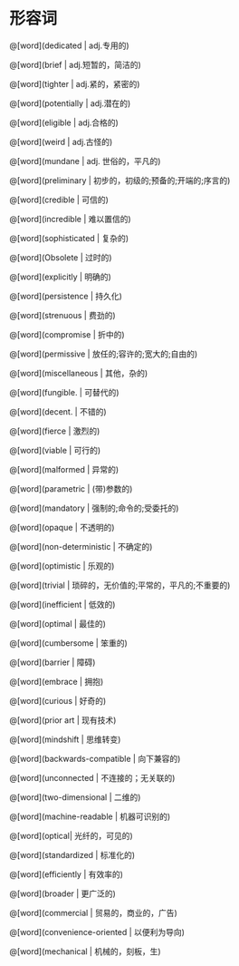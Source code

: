 # 形容词

<masonry>

@[word](dedicated | adj.专用的)

@[word](brief | adj.短暂的，简洁的)

@[word](tighter | adj.紧的，紧密的)

@[word](potentially | adj.潜在的)

@[word](eligible | adj.合格的)

@[word](weird | adj.古怪的)

@[word](mundane | adj. 世俗的，平凡的)

@[word](preliminary | 初步的，初级的;预备的;开端的;序言的)

@[word](credible | 可信的)

@[word](incredible | 难以置信的)

@[word](sophisticated | 复杂的)

@[word](Obsolete | 过时的)

@[word](explicitly | 明确的)

@[word](persistence | 持久化)

@[word](strenuous | 费劲的)

@[word](compromise | 折中的)

@[word](permissive | 放任的;容许的;宽大的;自由的)

@[word](miscellaneous | 其他，杂的)

@[word](fungible. | 可替代的)

@[word](decent. | 不错的)

@[word](fierce | 激烈的)

@[word](viable | 可行的)

@[word](malformed | 异常的)

@[word](parametric | (带)参数的)

@[word](mandatory | 强制的;命令的;受委托的)

@[word](opaque | 不透明的)

@[word](non-deterministic | 不确定的)

@[word](optimistic | 乐观的)

@[word](trivial | 琐碎的，无价值的;平常的，平凡的;不重要的)

@[word](inefficient | 低效的)

@[word](optimal | 最佳的)

@[word](cumbersome | 笨重的)

@[word](barrier | 障碍)

@[word](embrace | 拥抱)

@[word](curious | 好奇的)

@[word](prior art | 现有技术)

@[word](mindshift | 思维转变)

@[word](backwards-compatible | 向下兼容的)

@[word](unconnected | 不连接的；无关联的)

@[word](two-dimensional | 二维的)

@[word](machine-readable | 机器可识别的)

@[word](optical| 光纤的，可见的)

@[word](standardized | 标准化的)

@[word](efficiently | 有效率的)

@[word](broader | 更广泛的)

@[word](commercial | 贸易的，商业的，广告)

@[word](convenience-oriented  | 以便利为导向)

@[word](mechanical  | 机械的，刻板，生)

</masonry>



